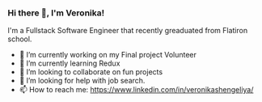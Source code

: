 ### Hi there 👋, I'm Veronika!
I'm a Fullstack Software Engineer that recently greaduated from Flatiron school.

- 🔭 I’m currently working on my Final project Volunteer
- 🌱 I’m currently learning Redux
- 👯 I’m looking to collaborate on fun projects
- 🤔 I’m looking for help with job search.
- 📫 How to reach me: https://www.linkedin.com/in/veronikashengeliya/


<!--
**vshengeliya/vshengeliya** is a ✨ _special_ ✨ repository because its `README.md` (this file) appears on your GitHub profile.

Here are some ideas to get you started:

- 🔭 I’m currently working on ...
- 🌱 I’m currently learning ...
- 👯 I’m looking to collaborate on ...
- 🤔 I’m looking for help with ...
- 💬 Ask me about ...
- 📫 How to reach me: ...
- 😄 Pronouns: ...
- ⚡ Fun fact: ...
-->
